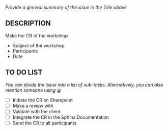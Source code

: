 *Provide a general summary of the issue in the Title above*

DESCRIPTION
-----------
Make the CR of the workshop

- Subject of the workshop
- Participants
- Date

TO DO LIST
-----------
*You can divide the issue into a list of sub-tasks. Alternatively, you can also mention someone using @*

- [ ] Initiate the CR on Sharepoint
- [ ] Make a review with
- [ ] Validate with the client
- [ ] Integrate the CR in the Sphinx Documentation
- [ ] Send the CR to all participants

